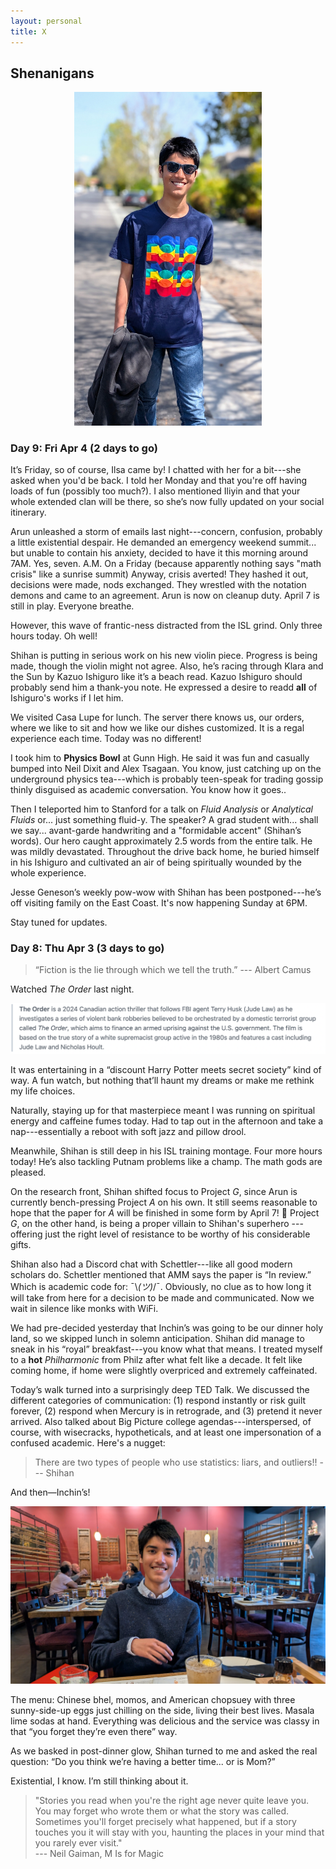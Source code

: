 ```yaml
---
layout: personal
title: X
---
```



## Shenanigans

<center><img src="images/kanungo-mar-2025.jpg" alt="Alt Text" width="300"></center>

### Day 9: Fri Apr 4 (2 days to go)

It’s Friday, so of course, Ilsa came by! I chatted with her for a bit---she asked when you'd be back. I told her Monday and that 
you're off having loads of fun (possibly too much?). I also mentioned Iliyin and that your whole extended clan will be there, so 
she’s now fully updated on your social itinerary.

Arun unleashed a storm of emails last night---concern, confusion, probably a little existential despair. He demanded an emergency 
weekend summit... but unable to contain his anxiety, decided to have it this morning around 7AM. Yes, seven. A.M. On a Friday 
(because apparently nothing says "math crisis" like a sunrise summit) Anyway, crisis averted! They hashed it out, decisions were made, 
nods exchanged. They wrestled with the notation demons and came to an agreement. Arun is now on cleanup duty. April 7 is still in play. 
Everyone breathe.

However, this wave of frantic-ness distracted from the ISL grind. Only three hours today. Oh well! 

Shihan is putting in serious work on his new violin piece. Progress is being made, though the violin might not agree. Also, he’s racing through 
Klara and the Sun by Kazuo Ishiguro like it’s a beach read. Kazuo Ishiguro should probably send him a thank-you note. He expressed a desire to
readd **all** of Ishiguro's works if I let him.

We visited Casa Lupe for lunch. The server there knows us, our orders, where we like to sit and how we like our dishes customized. It
is a regal experience each time. Today was no different!

I took him to **Physics Bowl** at Gunn High. He said it was fun and casually bumped into Neil Dixit and Alex Tsagaan. You know, just 
catching up on the underground physics tea---which is probably teen-speak for trading gossip thinly disguised as academic conversation. 
You know how it goes.. 

Then I teleported him to Stanford for a talk on _Fluid Analysis_ or _Analytical Fluids_ or... just something fluid-y. The speaker? 
A grad student with... shall we say... avant-garde handwriting and a "formidable accent" (Shihan’s words). Our hero caught approximately 
2.5 words from the entire talk. He was mildly devastated. Throughout the drive back home, he buried himself in his Ishiguro and cultivated
an air of being spiritually wounded by the whole experience.

Jesse Geneson’s weekly pow-wow with Shihan has been postponed---he’s off visiting family on the East Coast. It's now happening Sunday at 6PM. 

Stay tuned for updates.

### Day 8: Thu Apr 3 (3 days to go)

> “Fiction is the lie through which we tell the truth.” --- Albert Camus

Watched _The Order_ last night. 

![order](images/order.png)

It was entertaining in a “discount Harry Potter meets secret society” kind of way. A fun watch, but nothing that’ll haunt my dreams or 
make me rethink my life choices.

Naturally, staying up for that masterpiece meant I was running on spiritual energy and caffeine fumes today. Had to tap out in the afternoon 
and take a nap---essentially a reboot with soft jazz and pillow drool.

Meanwhile, Shihan is still deep in his ISL training montage. Four more hours today!  He’s also tackling Putnam problems like a champ. 
The math gods are pleased.

On the research front, Shihan shifted focus to Project *G*, since Arun is currently bench-pressing Project *A* on his own. It still seems reasonable
to hope that the paper for _A_ will be finished in some form by April 7! 🤞 Project *G*, on the other hand, is being a proper villain to Shihan's superhero
---offering just the right level of resistance to be worthy of his considerable gifts.

Shihan also had a Discord chat with Schettler---like all good modern scholars do.  Schettler mentioned that AMM says the paper is “In review.” Which is 
academic code for: ¯\\_(ツ)_/¯. Obviously, no clue as to how long it will take from here for a decision to be made and communicated. Now we wait in silence 
like monks with WiFi.

We had pre-decided yesterday that Inchin’s was going to be our dinner holy land, so we skipped lunch in solemn anticipation. Shihan did manage to sneak in 
his “royal” breakfast---you know what that means. I treated myself to a **hot** *Philharmonic* from Philz after what felt like a decade. It felt like 
coming home, if home were slightly overpriced and extremely caffeinated. 

Today’s walk turned into a surprisingly deep TED Talk. We discussed the different categories of communication: (1) respond instantly or risk guilt 
forever, (2) respond when Mercury is in retrograde, and (3) pretend it never arrived. Also talked about Big Picture college agendas---interspersed, 
of course, with wisecracks, hypotheticals, and at least one impersonation of a confused academic. Here's a nugget:
> There are two types of people who use statistics: liars, and outliers!! --- Shihan

And then—Inchin’s! 

![sk-inchin](images/sk-inchin.jpg)

The menu: Chinese bhel, momos, and American chopsuey with three sunny-side-up eggs just chilling on the side, living their best lives. 
Masala lime sodas at hand. Everything was delicious and the service was classy in that “you forget they’re even there” way.

As we basked in post-dinner glow, Shihan turned to me and asked the real question: “Do you think we’re having a better time... or is Mom?”

Existential, I know. I’m still thinking about it.

> "Stories you read when you're the right age never quite leave you. You may forget who wrote them or what the story was called.
Sometimes you'll forget precisely what happened, but if a story touches you it will stay with you, haunting the places in your mind
that you rarely ever visit." <br> --- Neil Gaiman, M Is for Magic
